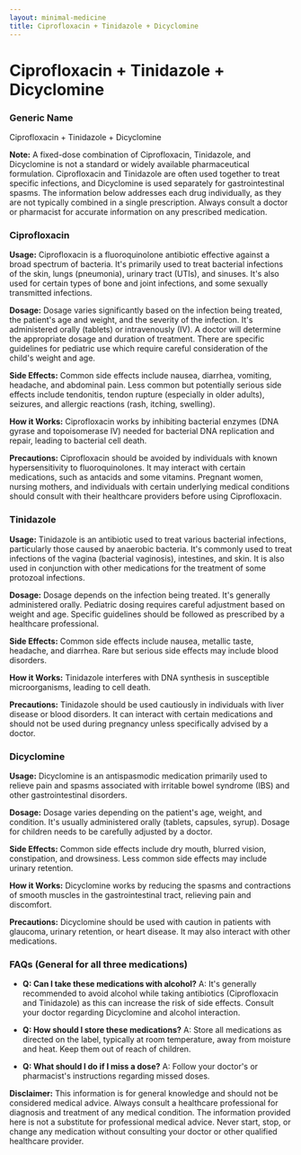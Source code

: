 ```yaml
---
layout: minimal-medicine
title: Ciprofloxacin + Tinidazole + Dicyclomine
---
```


# Ciprofloxacin + Tinidazole + Dicyclomine
### Generic Name
Ciprofloxacin + Tinidazole + Dicyclomine


**Note:**  A fixed-dose combination of Ciprofloxacin, Tinidazole, and Dicyclomine is not a standard or widely available pharmaceutical formulation.  Ciprofloxacin and Tinidazole are often used together to treat specific infections, and Dicyclomine is used separately for gastrointestinal spasms.  The information below addresses each drug individually, as they are not typically combined in a single prescription.  Always consult a doctor or pharmacist for accurate information on any prescribed medication.


### Ciprofloxacin
**Usage:** Ciprofloxacin is a fluoroquinolone antibiotic effective against a broad spectrum of bacteria.  It's primarily used to treat bacterial infections of the skin, lungs (pneumonia), urinary tract (UTIs), and sinuses. It's also used for certain types of bone and joint infections, and some sexually transmitted infections.


**Dosage:** Dosage varies significantly based on the infection being treated, the patient's age and weight, and the severity of the infection.  It's administered orally (tablets) or intravenously (IV). A doctor will determine the appropriate dosage and duration of treatment.  There are specific guidelines for pediatric use which require careful consideration of the child's weight and age.


**Side Effects:** Common side effects include nausea, diarrhea, vomiting, headache, and abdominal pain.  Less common but potentially serious side effects include tendonitis, tendon rupture (especially in older adults), seizures, and allergic reactions (rash, itching, swelling).


**How it Works:** Ciprofloxacin works by inhibiting bacterial enzymes (DNA gyrase and topoisomerase IV) needed for bacterial DNA replication and repair, leading to bacterial cell death.


**Precautions:** Ciprofloxacin should be avoided by individuals with known hypersensitivity to fluoroquinolones.  It may interact with certain medications, such as antacids and some vitamins.  Pregnant women, nursing mothers, and individuals with certain underlying medical conditions should consult with their healthcare providers before using Ciprofloxacin.



### Tinidazole
**Usage:** Tinidazole is an antibiotic used to treat various bacterial infections, particularly those caused by anaerobic bacteria. It's commonly used to treat infections of the vagina (bacterial vaginosis), intestines, and skin.  It is also used in conjunction with other medications for the treatment of some protozoal infections.


**Dosage:** Dosage depends on the infection being treated.  It's generally administered orally.  Pediatric dosing requires careful adjustment based on weight and age.  Specific guidelines should be followed as prescribed by a healthcare professional.


**Side Effects:** Common side effects include nausea, metallic taste, headache, and diarrhea.  Rare but serious side effects may include blood disorders.


**How it Works:** Tinidazole interferes with DNA synthesis in susceptible microorganisms, leading to cell death.


**Precautions:** Tinidazole should be used cautiously in individuals with liver disease or blood disorders.  It can interact with certain medications and should not be used during pregnancy unless specifically advised by a doctor.


### Dicyclomine
**Usage:** Dicyclomine is an antispasmodic medication primarily used to relieve pain and spasms associated with irritable bowel syndrome (IBS) and other gastrointestinal disorders.


**Dosage:** Dosage varies depending on the patient's age, weight, and condition.  It's usually administered orally (tablets, capsules, syrup).   Dosage for children needs to be carefully adjusted by a doctor.


**Side Effects:** Common side effects include dry mouth, blurred vision, constipation, and drowsiness.  Less common side effects may include urinary retention.


**How it Works:** Dicyclomine works by reducing the spasms and contractions of smooth muscles in the gastrointestinal tract, relieving pain and discomfort.


**Precautions:** Dicyclomine should be used with caution in patients with glaucoma, urinary retention, or heart disease.  It may also interact with other medications.


### FAQs (General for all three medications)

* **Q: Can I take these medications with alcohol?** A:  It's generally recommended to avoid alcohol while taking antibiotics (Ciprofloxacin and Tinidazole) as this can increase the risk of side effects.  Consult your doctor regarding Dicyclomine and alcohol interaction.

* **Q: How should I store these medications?** A: Store all medications as directed on the label, typically at room temperature, away from moisture and heat.  Keep them out of reach of children.

* **Q: What should I do if I miss a dose?** A:  Follow your doctor's or pharmacist's instructions regarding missed doses.


**Disclaimer:** This information is for general knowledge and should not be considered medical advice.  Always consult a healthcare professional for diagnosis and treatment of any medical condition.  The information provided here is not a substitute for professional medical advice. Never start, stop, or change any medication without consulting your doctor or other qualified healthcare provider.
